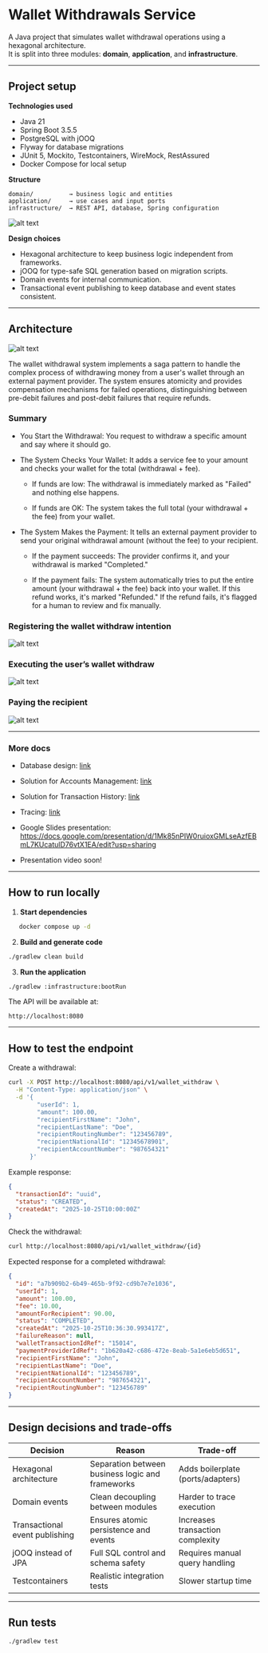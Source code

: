 # Wallet Withdrawals Service

A Java project that simulates wallet withdrawal operations using a hexagonal architecture.  
It is split into three modules: **domain**, **application**, and **infrastructure**.

---

## Project setup

**Technologies used**
- Java 21  
- Spring Boot 3.5.5  
- PostgreSQL with jOOQ  
- Flyway for database migrations  
- JUnit 5, Mockito, Testcontainers, WireMock, RestAssured  
- Docker Compose for local setup

**Structure**
```
domain/          → business logic and entities
application/     → use cases and input ports
infrastructure/  → REST API, database, Spring configuration
```

![alt text](docs/images/overall_structure.png)


**Design choices**
- Hexagonal architecture to keep business logic independent from frameworks.
- jOOQ for type-safe SQL generation based on migration scripts.
- Domain events for internal communication.
- Transactional event publishing to keep database and event states consistent.


---

## Architecture

![alt text](docs/images/abstract_flow.png)

The wallet withdrawal system implements a saga pattern to handle the complex process of withdrawing money from a user's wallet through an external payment provider. The system ensures atomicity and provides compensation mechanisms for failed operations, distinguishing between pre-debit failures and post-debit failures that require refunds.

### Summary

- You Start the Withdrawal: You request to withdraw a specific amount and say where it should go.

- The System Checks Your Wallet: It adds a service fee to your amount and checks your wallet for the total (withdrawal + fee).

  - If funds are low: The withdrawal is immediately marked as "Failed" and nothing else happens.

  - If funds are OK: The system takes the full total (your withdrawal + the fee) from your wallet.

- The System Makes the Payment: It tells an external payment provider to send your original withdrawal amount (without the fee) to your recipient.

  - If the payment succeeds: The provider confirms it, and your withdrawal is marked "Completed."

  - If the payment fails: The system automatically tries to put the entire amount (your withdrawal + the fee) back into your wallet. If this refund works, it's marked "Refunded." If the refund fails, it's flagged for a human to review and fix manually.

### Registering the wallet withdraw intention

![alt text](docs/images/registering_wallet_withdraw_intention.png)


### Executing the user’s wallet withdraw

![alt text](docs/images/executing_withdraw.png)


### Paying the recipient

![alt text](docs/images/paying_recipient.png)

---

### More docs

- Database design: [link](docs/database.md)
- Solution for Accounts Management: [link](docs/account_management.md)
- Solution for Transaction History: [link](docs/transaction_history.md)
- Tracing: [link](docs/tracing_solution.md)

- Google Slides presentation: https://docs.google.com/presentation/d/1Mk85nPIW0ruioxGMLseAzfEBmL7KUcatulD76vtX1EA/edit?usp=sharing
- Presentation video soon!
---

## How to run locally

1. **Start dependencies**
```bash
   docker compose up -d
```

2. **Build and generate code**

```bash
./gradlew clean build
   ```

3. **Run the application**

```bash
./gradlew :infrastructure:bootRun
```

The API will be available at:

```
http://localhost:8080
```

---

## How to test the endpoint

Create a withdrawal:

```bash
curl -X POST http://localhost:8080/api/v1/wallet_withdraw \
  -H "Content-Type: application/json" \
  -d '{
        "userId": 1,
        "amount": 100.00,
        "recipientFirstName": "John",
        "recipientLastName": "Doe",
        "recipientRoutingNumber": "123456789",
        "recipientNationalId": "12345678901",
        "recipientAccountNumber": "987654321"
      }'
```

Example response:

```json
{
  "transactionId": "uuid",
  "status": "CREATED",
  "createdAt": "2025-10-25T10:00:00Z"
}
```

Check the withdrawal:

```bash
curl http://localhost:8080/api/v1/wallet_withdraw/{id}
```
Expected response for a completed withdrawal:

```json
{
  "id": "a7b909b2-6b49-465b-9f92-cd9b7e7e1036",
  "userId": 1,
  "amount": 100.00,
  "fee": 10.00,
  "amountForRecipient": 90.00,
  "status": "COMPLETED",
  "createdAt": "2025-10-25T10:36:30.993417Z",
  "failureReason": null,
  "walletTransactionIdRef": "15014",
  "paymentProviderIdRef": "1b620a42-c686-472e-8eab-5a1e6eb5d651",
  "recipientFirstName": "John",
  "recipientLastName": "Doe",
  "recipientNationalId": "123456789",
  "recipientAccountNumber": "987654321",
  "recipientRoutingNumber": "123456789"
}
```

---

## Design decisions and trade-offs

| Decision                       | Reason                                           | Trade-off                         |
| ------------------------------ | ------------------------------------------------ | --------------------------------- |
| Hexagonal architecture         | Separation between business logic and frameworks | Adds boilerplate (ports/adapters) |
| Domain events                  | Clean decoupling between modules                 | Harder to trace execution         |
| Transactional event publishing | Ensures atomic persistence and events            | Increases transaction complexity  |
| jOOQ instead of JPA            | Full SQL control and schema safety               | Requires manual query handling    |
| Testcontainers                 | Realistic integration tests                      | Slower startup time               |

---

## Run tests

```bash
./gradlew test
```
